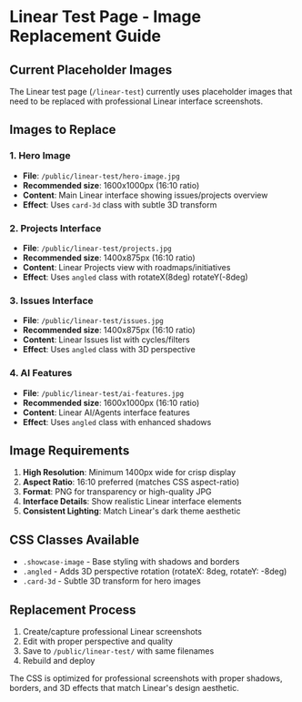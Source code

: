 # Linear Test Page - Image Replacement Guide

## Current Placeholder Images

The Linear test page (`/linear-test`) currently uses placeholder images that need to be replaced with professional Linear interface screenshots.

## Images to Replace

### 1. Hero Image
- **File**: `/public/linear-test/hero-image.jpg`
- **Recommended size**: 1600x1000px (16:10 ratio)
- **Content**: Main Linear interface showing issues/projects overview
- **Effect**: Uses `card-3d` class with subtle 3D transform

### 2. Projects Interface
- **File**: `/public/linear-test/projects.jpg`
- **Recommended size**: 1400x875px (16:10 ratio)  
- **Content**: Linear Projects view with roadmaps/initiatives
- **Effect**: Uses `angled` class with rotateX(8deg) rotateY(-8deg)

### 3. Issues Interface
- **File**: `/public/linear-test/issues.jpg`
- **Recommended size**: 1400x875px (16:10 ratio)
- **Content**: Linear Issues list with cycles/filters
- **Effect**: Uses `angled` class with 3D perspective

### 4. AI Features
- **File**: `/public/linear-test/ai-features.jpg`
- **Recommended size**: 1600x1000px (16:10 ratio)
- **Content**: Linear AI/Agents interface features
- **Effect**: Uses `angled` class with enhanced shadows

## Image Requirements

1. **High Resolution**: Minimum 1400px wide for crisp display
2. **Aspect Ratio**: 16:10 preferred (matches CSS aspect-ratio)
3. **Format**: PNG for transparency or high-quality JPG
4. **Interface Details**: Show realistic Linear interface elements
5. **Consistent Lighting**: Match Linear's dark theme aesthetic

## CSS Classes Available

- `.showcase-image` - Base styling with shadows and borders
- `.angled` - Adds 3D perspective rotation (rotateX: 8deg, rotateY: -8deg)
- `.card-3d` - Subtle 3D transform for hero images

## Replacement Process

1. Create/capture professional Linear screenshots
2. Edit with proper perspective and quality
3. Save to `/public/linear-test/` with same filenames
4. Rebuild and deploy

The CSS is optimized for professional screenshots with proper shadows, borders, and 3D effects that match Linear's design aesthetic.
